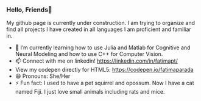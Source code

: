 ### Hello, Friends👋
My github page is currently under construction. I am trying to organize and find all projects I have created in all languages I am proficient and familiar in.

- 🌱 I’m currently learning how to use Julia and Matlab for Cognitive and Neural Modeling and how to use C++ for Computer Vision. 
- 📫 Connect with me on linkedin! https://linkedin.com/in/fatimapt/
- View my codepen directly for HTML5: https://codepen.io/fatimaparada
- 😄 Pronouns: She/Her
- ⚡ Fun fact: I used to have a pet squirrel and opossum. Now I have a cat named Fiji. I just love small animals including rats and mice.
